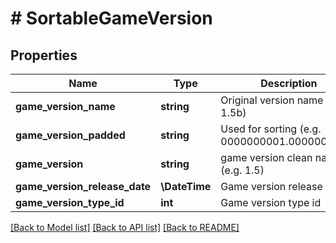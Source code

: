 # # SortableGameVersion

## Properties

Name | Type | Description | Notes
------------ | ------------- | ------------- | -------------
**game_version_name** | **string** | Original version name (e.g. 1.5b) | [optional]
**game_version_padded** | **string** | Used for sorting (e.g. 0000000001.0000000005) | [optional]
**game_version** | **string** | game version clean name (e.g. 1.5) | [optional]
**game_version_release_date** | **\DateTime** | Game version release date | [optional]
**game_version_type_id** | **int** | Game version type id | [optional]

[[Back to Model list]](../../README.md#models) [[Back to API list]](../../README.md#endpoints) [[Back to README]](../../README.md)
